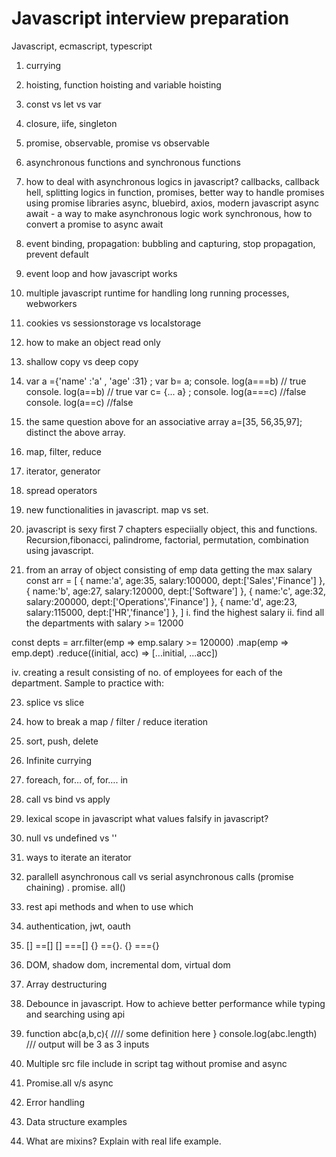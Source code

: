 # Javascript interview preparation

Javascript, ecmascript, typescript

1) currying
2) hoisting, function hoisting and variable hoisting
3) const vs let vs var
4) closure, iife, singleton
5) promise, observable, promise vs observable
6) asynchronous functions and synchronous functions
7) how to deal with asynchronous logics in javascript? callbacks, callback hell, splitting logics in function, promises, better way to handle promises using promise libraries async, bluebird, axios, modern javascript async await - a way to make asynchronous logic work synchronous, how to convert a promise to async await 
8) event binding, propagation: bubbling and capturing, stop propagation, prevent default 
9) event loop and how javascript works 
10) multiple javascript runtime for handling long running processes, webworkers
11) cookies vs sessionstorage vs localstorage
12) how to make an object read only
13) shallow copy vs deep copy
14) var a ={'name' :'a' , 'age' :31} ;
var b= a;
console. log(a===b) // true
console. log(a==b) // true
var c= {... a} ;
console. log(a===c) //false
console. log(a==c) //false

15) the same question above for an associative array
a=[35, 56,35,97];
distinct the above array. 

16) map, filter, reduce
17) iterator, generator
18) spread operators
19) new functionalities in javascript. map vs set. 
20) javascript is sexy first 7 chapters especiially object, this and functions. 
Recursion,fibonacci, palindrome, factorial, permutation, combination using javascript. 

21) from an array of object consisting of emp data getting the max salary
   const arr = [
          { name:'a', age:35, salary:100000, dept:['Sales','Finance'] },
          { name:'b', age:27, salary:120000, dept:['Software'] },
          { name:'c', age:32, salary:200000, dept:['Operations','Finance'] },
          { name:'d', age:23, salary:115000, dept:['HR','finance'] },
    ]
i. find the highest salary
ii. find all the departments with salary >= 12000

const depts = arr.filter(emp => emp.salary >= 120000)
					.map(emp => emp.dept)
                    .reduce((initial, acc) => [...initial, ...acc])

iv. creating a result consisting of no. of employees for each of the department.
Sample to practice with:

    

23) splice vs slice 
24) how to break a map / filter / reduce iteration
25) sort, push, delete 
26) Infinite currying
27) foreach, for… of, for…. in
28) call vs bind vs apply
29) lexical scope in javascript
what values falsify in javascript? 
30) null vs undefined vs '' 
31) ways to iterate an iterator 
32) parallell asynchronous call vs serial asynchronous calls (promise chaining) . promise. all() 
31) rest api methods and when to use which
32) authentication, jwt, oauth
33) [] ==[]    [] ===[] 
{} =={}.  {} ==={}

34) DOM, shadow dom, incremental dom, virtual dom
35) Array destructuring
36) Debounce in javascript. How to achieve better performance while typing and searching using api
37) 
    function abc(a,b,c){
    //// some definition here
    }
    console.log(abc.length)  /// output will be 3 as 3 inputs
38) Multiple src file include in script tag without promise and async
39) Promise.all v/s async
40) Error handling 
41) Data structure examples
42) What are mixins? Explain with real life example.
